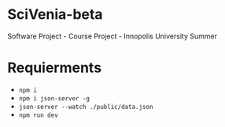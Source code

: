 # SciVenia-beta
Software Project - Course Project - Innopolis University Summer

# Requierments
- `npm i`
- `npm i json-server -g`
- `json-server --watch ./public/data.json`
- `npm run dev`